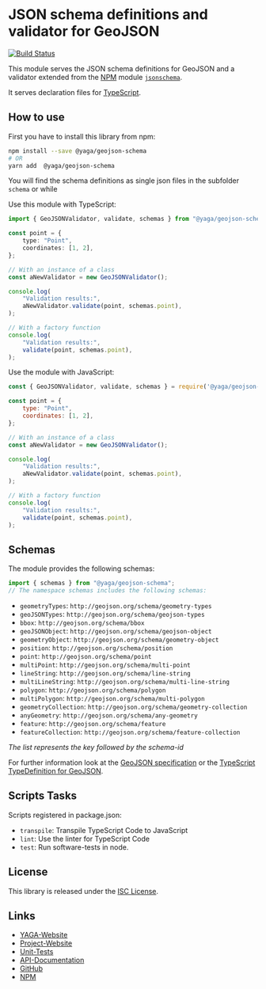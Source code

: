 # JSON schema definitions and validator for GeoJSON

[![Build Status](https://travis-ci.org/yagajs/geosjson-schema.svg?branch=develop)](https://travis-ci.org/yagajs/geosjson-schema)

This module serves the JSON schema definitions for GeoJSON and a validator extended from the
[NPM](https://www.npmjs.com/) module [`jsonschema`](https://www.npmjs.com/package/jsonschema).

It serves declaration files for [TypeScript](https://www.typescriptlang.org/).

## How to use

First you have to install this library from npm:

```bash
npm install --save @yaga/geojson-schema
# OR
yarn add  @yaga/geojson-schema
```

You will find the schema definitions as single json files in the subfolder `schema` or while

Use this module with TypeScript:

```typescript
import { GeoJSONValidator, validate, schemas } from "@yaga/geojson-schema";

const point = {
    type: "Point",
    coordinates: [1, 2],
};

// With an instance of a class
const aNewValidator = new GeoJSONValidator();

console.log(
    "Validation results:",
    aNewValidator.validate(point, schemas.point),
);

// With a factory function
console.log(
    "Validation results:",
    validate(point, schemas.point),
);

```

Use the module with JavaScript:

```js
const { GeoJSONValidator, validate, schemas } = require('@yaga/geojson-schema');

const point = {
    type: "Point",
    coordinates: [1, 2],
};

// With an instance of a class
const aNewValidator = new GeoJSONValidator();

console.log(
    "Validation results:",
    aNewValidator.validate(point, schemas.point),
);

// With a factory function
console.log(
    "Validation results:",
    validate(point, schemas.point),
);
```

## Schemas

The module provides the following schemas:

```js
import { schemas } from "@yaga/geojson-schema";
// The namespace schemas includes the following schemas:
```

* `geometryTypes`: `http://geojson.org/schema/geometry-types`
* `geoJSONTypes`: `http://geojson.org/schema/geojson-types`
* `bbox`: `http://geojson.org/schema/bbox`
* `geoJSONObject`: `http://geojson.org/schema/geojson-object`
* `geometryObject`: `http://geojson.org/schema/geometry-object`
* `position`: `http://geojson.org/schema/position`
* `point`: `http://geojson.org/schema/point`
* `multiPoint`: `http://geojson.org/schema/multi-point`
* `lineString`: `http://geojson.org/schema/line-string`
* `multiLineString`: `http://geojson.org/schema/multi-line-string`
* `polygon`: `http://geojson.org/schema/polygon`
* `multiPolygon`: `http://geojson.org/schema/multi-polygon`
* `geometryCollection`: `http://geojson.org/schema/geometry-collection`
* `anyGeometry`: `http://geojson.org/schema/any-geometry`
* `feature`: `http://geojson.org/schema/feature`
* `featureCollection`: `http://geojson.org/schema/feature-collection`

*The list represents the key followed by the schema-id*

For further information look at the [GeoJSON specification](https://tools.ietf.org/html/rfc7946) or the
[TypeScript TypeDefinition for GeoJSON](https://github.com/DefinitelyTyped/DefinitelyTyped/tree/master/types/geojson).

## Scripts Tasks

Scripts registered in package.json:

* `transpile`: Transpile TypeScript Code to JavaScript
* `lint`: Use the linter for TypeScript Code
* `test`: Run software-tests in node.

## License

This library is released under the [ISC License](LICENSE).

## Links

* [YAGA-Website](https://yagajs.org)
* [Project-Website](https://geojson-schema.yagajs.org)
* [Unit-Tests](https://geojson-schema.yagajs.org/latest/browser-test/)
* [API-Documentation](https://geojson-schema.yagajs.org/latest/typedoc/)
* [GitHub](https://github.com/yagajs/geojson-schema)
* [NPM](https://www.npmjs.com/package/@yaga/geojson-schema)
